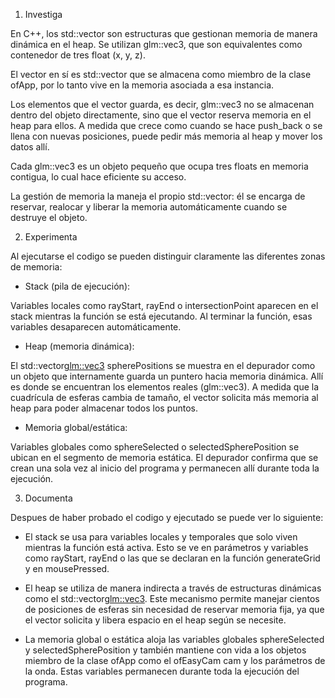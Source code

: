 1. Investiga

En C++, los std::vector son estructuras que gestionan memoria de manera dinámica en el heap. Se utilizan glm::vec3, que son equivalentes como contenedor de tres float (x, y, z).

El vector en sí es std::vector que se almacena como miembro de la clase ofApp, por lo tanto vive en la memoria asociada a esa instancia.

Los elementos que el vector guarda, es decir, glm::vec3 no se almacenan dentro del objeto directamente, sino que el vector reserva memoria en el heap para ellos. A medida que crece como cuando se hace push_back o se llena con nuevas posiciones, puede pedir más memoria al heap y mover los datos allí.

Cada glm::vec3 es un objeto pequeño que ocupa tres floats en memoria contigua, lo cual hace eficiente su acceso.

La gestión de memoria la maneja el propio std::vector: él se encarga de reservar, realocar y liberar la memoria automáticamente cuando se destruye el objeto.

2. Experimenta

Al ejecutarse el codigo se pueden distinguir claramente las diferentes zonas de memoria:

- Stack (pila de ejecución):

Variables locales como rayStart, rayEnd o intersectionPoint aparecen en el stack mientras la función se está ejecutando. Al terminar la función, esas variables desaparecen automáticamente.

- Heap (memoria dinámica):

El std::vector<glm::vec3> spherePositions se muestra en el depurador como un objeto que internamente guarda un puntero hacia memoria dinámica. Allí es donde se encuentran los elementos reales (glm::vec3). A medida que la cuadrícula de esferas cambia de tamaño, el vector solicita más memoria al heap para poder almacenar todos los puntos.

- Memoria global/estática:

Variables globales como sphereSelected o selectedSpherePosition se ubican en el segmento de memoria estática. El depurador confirma que se crean una sola vez al inicio del programa y permanecen allí durante toda la ejecución.

3. Documenta

Despues de haber probado el codigo y ejecutado se puede ver lo siguiente:

- El stack se usa para variables locales y temporales que solo viven mientras la función está activa. Esto se ve en parámetros y variables como rayStart, rayEnd o las que se declaran en la función generateGrid y en mousePressed.

- El heap se utiliza de manera indirecta a través de estructuras dinámicas como el std::vector<glm::vec3>. Este mecanismo permite manejar cientos de posiciones de esferas sin necesidad de reservar memoria fija, ya que el vector solicita y libera espacio en el heap según se necesite.

- La memoria global o estática aloja las variables globales sphereSelected y selectedSpherePosition y también mantiene con vida a los objetos miembro de la clase ofApp como el ofEasyCam cam y los parámetros de la onda. Estas variables permanecen durante toda la ejecución del programa.